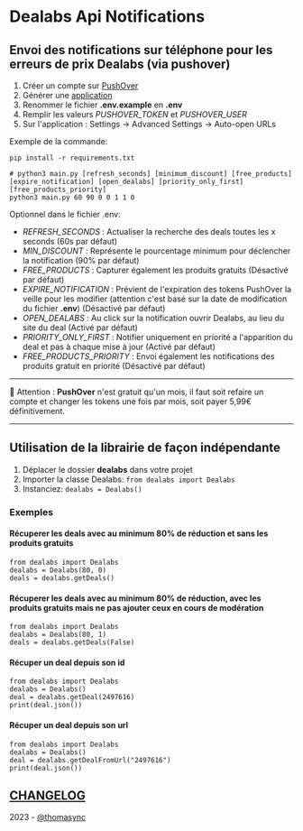 # Dealabs Api Notifications

## Envoi des notifications sur téléphone pour les erreurs de prix Dealabs (via pushover)

1. Créer un compte sur [PushOver](https://pushover.net/)
2. Générer une [application](https://pushover.net/apps/build)
3. Renommer le fichier **.env.example** en **.env**
4. Remplir les valeurs _PUSHOVER_TOKEN_ et _PUSHOVER_USER_
5. Sur l'application : Settings -> Advanced Settings -> Auto-open URLs

Exemple de la commande:

```
pip install -r requirements.txt

# python3 main.py [refresh_seconds] [minimum_discount] [free_products] [expire_notification] [open_dealabs] [priority_only_first] [free_products_priority]
python3 main.py 60 90 0 0 1 1 0
```

Optionnel dans le fichier .env:

- _REFRESH_SECONDS_ : Actualiser la recherche des deals toutes les x seconds (60s par défaut)
- _MIN_DISCOUNT_ : Représente le pourcentage minimum pour déclencher la notification (90% par défaut)
- _FREE_PRODUCTS_ : Capturer également les produits gratuits (Désactivé par défaut)
- _EXPIRE_NOTIFICATION_ : Prévient de l'expiration des tokens PushOver la veille pour les modifier (attention c'est basé sur la date de modification du fichier **.env**) (Désactivé par défaut)
- _OPEN_DEALABS_ : Au click sur la notification ouvrir Dealabs, au lieu du site du deal (Activé par défaut)
- _PRIORITY_ONLY_FIRST_ : Notifier uniquement en priorité a l'apparition du deal et pas à chaque mise à jour (Activé par défaut)
- _FREE_PRODUCTS_PRIORITY_ : Envoi également les notifications des produits gratuit en priorité (Désactivé par défaut)

---

🚨 Attention : **PushOver** n'est gratuit qu'un mois, il faut soit refaire un compte et changer les tokens une fois par mois, soit payer 5,99€ définitivement.

---

## Utilisation de la librairie de façon indépendante

1. Déplacer le dossier **dealabs** dans votre projet
2. Importer la classe Dealabs: `from dealabs import Dealabs`
3. Instanciez: `dealabs = Dealabs()`

### Exemples

#### Récuperer les deals avec au minimum 80% de réduction et sans les produits gratuits

```
from dealabs import Dealabs
dealabs = Dealabs(80, 0)
deals = dealabs.getDeals()
```

#### Récuperer les deals avec au minimum 80% de réduction, avec les produits gratuits mais ne pas ajouter ceux en cours de modération

```
from dealabs import Dealabs
dealabs = Dealabs(80, 1)
deals = dealabs.getDeals(False)
```

#### Récuper un deal depuis son id

```
from dealabs import Dealabs
dealabs = Dealabs()
deal = dealabs.getDeal(2497616)
print(deal.json())
```

#### Récuper un deal depuis son url

```
from dealabs import Dealabs
dealabs = Dealabs()
deal = dealabs.getDealFromUrl("2497616")
print(deal.json())
```

## [CHANGELOG](https://github.com/thomasync/dealabs-api-notifications/blob/main/CHANGELOG.MD)

2023 - [@thomasync](https://github.com/thomasync)
